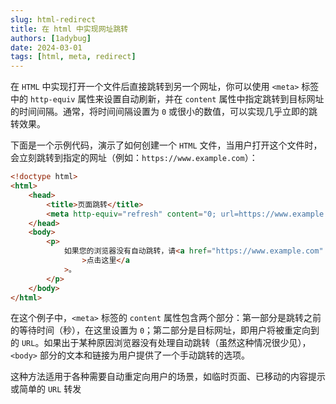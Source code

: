 ```yaml
---
slug: html-redirect
title: 在 html 中实现网址跳转
authors: [1adybug]
date: 2024-03-01
tags: [html, meta, redirect]
---
```


在 `HTML` 中实现打开一个文件后直接跳转到另一个网址，你可以使用 `<meta>` 标签中的 `http-equiv` 属性来设置自动刷新，并在 `content` 属性中指定跳转到目标网址的时间间隔。通常，将时间间隔设置为 `0` 或很小的数值，可以实现几乎立即的跳转效果。

下面是一个示例代码，演示了如何创建一个 `HTML` 文件，当用户打开这个文件时，会立刻跳转到指定的网址（例如：`https://www.example.com`）：

```html
<!doctype html>
<html>
    <head>
        <title>页面跳转</title>
        <meta http-equiv="refresh" content="0; url=https://www.example.com" />
    </head>
    <body>
        <p>
            如果您的浏览器没有自动跳转，请<a href="https://www.example.com"
                >点击这里</a
            >。
        </p>
    </body>
</html>
```

在这个例子中，`<meta>` 标签的 `content` 属性包含两个部分：第一部分是跳转之前的等待时间（秒），在这里设置为 `0`；第二部分是目标网址，即用户将被重定向到的 `URL`。如果出于某种原因浏览器没有处理自动跳转（虽然这种情况很少见），`<body>` 部分的文本和链接为用户提供了一个手动跳转的选项。

这种方法适用于各种需要自动重定向用户的场景，如临时页面、已移动的内容提示或简单的 `URL` 转发
